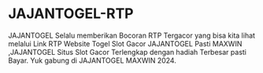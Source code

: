 # JAJANTOGEL-RTP
JAJANTOGEL Selalu memberikan Bocoran RTP Tergacor yang bisa kita lihat melalui Link RTP Website Togel Slot Gacor JAJANTOGEL Pasti MAXWIN ,JAJANTOGEL Situs Slot Gacor Terlengkap dengan hadiah Terbesar pasti Bayar. Yuk gabung di JAJANTOGEL MAXWIN 2024.
